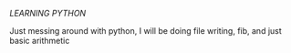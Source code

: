 *LEARNING PYTHON*

Just messing around with python, I will be doing file writing, fib, and just basic arithmetic 